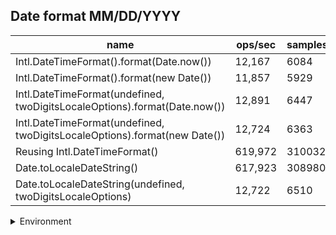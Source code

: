 ## Date format MM/DD/YYYY

|name|ops/sec|samples|
|-|-|-|
|Intl.DateTimeFormat().format(Date.now())|12,167|6084|
|Intl.DateTimeFormat().format(new Date())|11,857|5929|
|Intl.DateTimeFormat(undefined, twoDigitsLocaleOptions).format(Date.now())|12,891|6447|
|Intl.DateTimeFormat(undefined, twoDigitsLocaleOptions).format(new Date())|12,724|6363|
|Reusing Intl.DateTimeFormat()|619,972|310032|
|Date.toLocaleDateString()|617,923|308980|
|Date.toLocaleDateString(undefined, twoDigitsLocaleOptions)|12,722|6510|


<details>
<summary>Environment</summary>

* __Machine:__ linux x64 | 4 vCPUs | 7.6GB Mem
* __Run:__ Wed Oct 15 2025 21:20:49 GMT+0000 (Coordinated Universal Time)
* __Node:__ `v20.0.0`
</details>

<!--
{"environment":{"platform":"linux","arch":"x64","cpus":4,"totalMemory":7.597843170166016},"benchmarks":[{"name":"Intl.DateTimeFormat().format(Date.now())","samples":6084,"opsSec":12167.514126825889},{"name":"Intl.DateTimeFormat().format(new Date())","samples":5929,"opsSec":11857.555768530687},{"name":"Intl.DateTimeFormat(undefined, twoDigitsLocaleOptions).format(Date.now())","samples":6447,"opsSec":12891.202480149781},{"name":"Intl.DateTimeFormat(undefined, twoDigitsLocaleOptions).format(new Date())","samples":6363,"opsSec":12724.526398046894},{"name":"Reusing Intl.DateTimeFormat()","samples":310032,"opsSec":619972.687942629},{"name":"Date.toLocaleDateString()","samples":308980,"opsSec":617923.6512591384},{"name":"Date.toLocaleDateString(undefined, twoDigitsLocaleOptions)","samples":6510,"opsSec":12722.143129316317}]}-->
